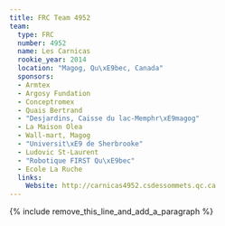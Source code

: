 ```yaml
---
title: FRC Team 4952
team:
  type: FRC
  number: 4952
  name: Les Carnicas
  rookie_year: 2014
  location: "Magog, Qu\xE9bec, Canada"
  sponsors:
  - Armtex
  - Argosy Fundation
  - Conceptromex
  - Quais Bertrand
  - "Desjardins, Caisse du lac-Memphr\xE9magog"
  - La Maison Olea
  - Wall-mart, Magog
  - "Universit\xE9 de Sherbrooke"
  - Ludovic St-Laurent
  - "Robotique FIRST Qu\xE9bec"
  - Ecole La Ruche
  links:
    Website: http://carnicas4952.csdessommets.qc.ca
---
```


{% include remove_this_line_and_add_a_paragraph %}